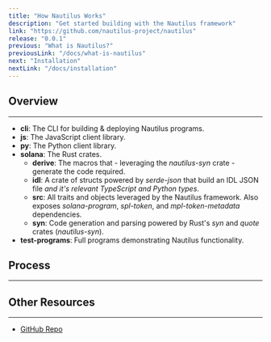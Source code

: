 ```yaml
---
title: "How Nautilus Works"
description: "Get started building with the Nautilus framework"
link: "https://github.com/nautilus-project/nautilus"
release: "0.0.1"
previous: "What is Nautilus?"
previousLink: "/docs/what-is-nautilus"
next: "Installation"
nextLink: "/docs/installation"
---
```



## Overview
---

* **cli**: The CLI for building & deploying Nautilus programs.
* **js**: The JavaScript client library.
* **py**: The Python client library.
* **solana**: The Rust crates.
    * **derive**: The macros that - leveraging the *nautilus-syn* crate - generate the code required.
    * **idl**: A crate of structs powered by *serde-json* that build an IDL JSON file *and it's relevant TypeScript and Python types*.
    * **src**: All traits and objects leveraged by the Nautilus framework. Also exposes *solana-program*, *spl-token*, and *mpl-token-metadata* dependencies.
    * **syn**: Code generation and parsing powered by Rust's *syn* and *quote* crates (*nautilus-syn*).
* **test-programs**: Full programs demonstrating Nautilus functionality.

## Process
---


## Other Resources
---

  * [GitHub Repo](https://github.com/nautilus-project/nautilus)